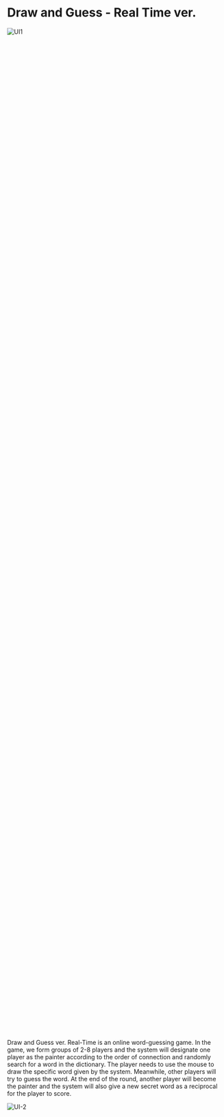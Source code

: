 # Draw and Guess - Real Time ver.

<div style="width: 60%; height: 60%">
  
  ![UI1](https://user-images.githubusercontent.com/31975605/185590628-5df8d6b9-1595-443d-8793-611b6e509646.png)
  
</div>


Draw and Guess ver. Real-Time is an online word-guessing game. In the game, we form groups of 2-8 players and the system will designate one player as the painter according to the order of connection and randomly search for a word in the dictionary. The player needs to use the mouse to draw the specific word given by the system. Meanwhile, other players will try to guess the word. At the end of the round, another player will become the painter and the system will also give a new secret word as a reciprocal for the player to score. 

<div style="width: 60%; height: 60%">
  
  ![UI-2](https://user-images.githubusercontent.com/31975605/192407710-0c5297cc-193f-4456-b561-f3821eac4de0.png)
  
</div>

Yuetian Chen was responsible for the project planning, GUI design and GUI implementation. Kevin Xia worked on the network, model and controller. Jeff Li worked on the dictionary, protocol, user manual and test manual. Everyone in our group was involved in the testing work. All of the content was implemented in Java.

## Environment

Code and scripts are tested under the following settings.

### Linux

#### Distribution

Virtualbox (Oracle VM VirtualBox VM Runner v6.1.34) used.

#### JDK

```bash
openjdk 15.0.1 2020-10-20
OpenJDK Runtime Environment (build 15.0.1+0-adhoc..jdk15u-jdk-15.0.1-ga)
OpenJDK 64-Bit Server VM (build 15.0.1+0-adhoc..jdk15u-jdk-15.0.1-ga, mixed mode, sharing)
```


### Windows


#### Distribution
```cmd
Version Windows 10 Home Chinese\
Version number 21H2\
OS Build 19044.1741\
```
#### JDK

```cmd
java 18.0.1.1 2022-04-22
Java(TM) SE Runtime Environment (build 18.0.1.1+2-6)
Java HotSpot(TM) 64-Bit Server VM (build 18.0.1.1+2-6, mixed mode, sharing)
```

## Usage

The following command are under project scripts directory

### Linux


#### RunDrawAndGuess

```bash
sh ./run.sh
```
#### Compile Javadoc

```bash
sh ./javadoc.sh
```

### Windows

Open the cmd and nevigate to the project scripts directory

#### RunDrawAndGuess

```cmd
.\run.cmd
```

#### Compile Javadoc

```cmd
.\javadoc.cmd
```

## Project Structure

### `./res`

Where GUI Icons, fonts stored at.

### `./manuals`

It contains detailed descriptions of all application features, inputs and outputs,
formats of files, possible error messages and their meaning, and any other
information which might be of interest to an end user.

### `./lib`
External Library

It contains all tools including FlatLaf for the look and feel.

### `./Config.cfg`
Default setting

It is located at the root.

Config.cfg stored the default config for the program. Please do not manually
modify this file.


## Acknowledgement
This project was carried out in July 2022 in the CSCI 4963 Application Programming Using Java course. The intent is to demonstrate an end-to-end network communication and protocol design guidelines using Java and a highly customized development process using Java Swing.

This project is relatively sensitive to resolution and DPI. For the best experience, please experience the application in 1080p 100%-175% scale.

## Contributors

<details>
  <summary>Click me to Open/Close the contributors listing</summary>
  
- [Yuetian Chen](https://github.com/stry233) - Rensselaer Polytechnic Institute, 110 8th Street, Troy, NY, United States, 12180 (email: cheny63@rpi.edu)
- [Kewen Xia](https://github.com/HerobrineXia) - Rensselaer Polytechnic Institute, 110 8th Street, Troy, NY, United States, 12180
- [Jeff Li](https://github.com/yunqili0809) - Rensselaer Polytechnic Institute, 110 8th Street, Troy, NY, United States, 12180

</details>
<span id="nav-4"></span>
